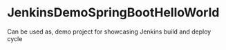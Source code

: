 # JenkinsDemoSpringBootHelloWorld
Can be used as, demo project for showcasing Jenkins build and deploy cycle

